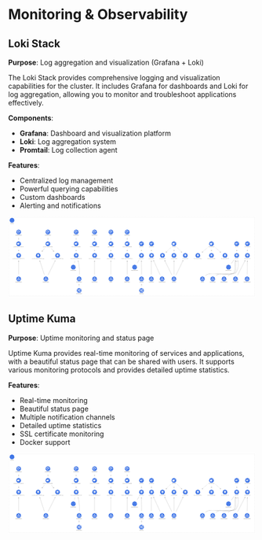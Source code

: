 # Monitoring & Observability

## Loki Stack
**Purpose**: Log aggregation and visualization (Grafana + Loki)

The Loki Stack provides comprehensive logging and visualization capabilities for the cluster. It includes Grafana for dashboards and Loki for log aggregation, allowing you to monitor and troubleshoot applications effectively.

**Components**:
- **Grafana**: Dashboard and visualization platform
- **Loki**: Log aggregation system
- **Promtail**: Log collection agent

**Features**:
- Centralized log management
- Powerful querying capabilities
- Custom dashboards
- Alerting and notifications

![Monitoring Namespace](../assets/images/monitoring-namespace.png)

## Uptime Kuma
**Purpose**: Uptime monitoring and status page

Uptime Kuma provides real-time monitoring of services and applications, with a beautiful status page that can be shared with users. It supports various monitoring protocols and provides detailed uptime statistics.

**Features**:
- Real-time monitoring
- Beautiful status page
- Multiple notification channels
- Detailed uptime statistics
- SSL certificate monitoring
- Docker support

![Monitoring Namespace](../assets/images/monitoring-namespace.png) 